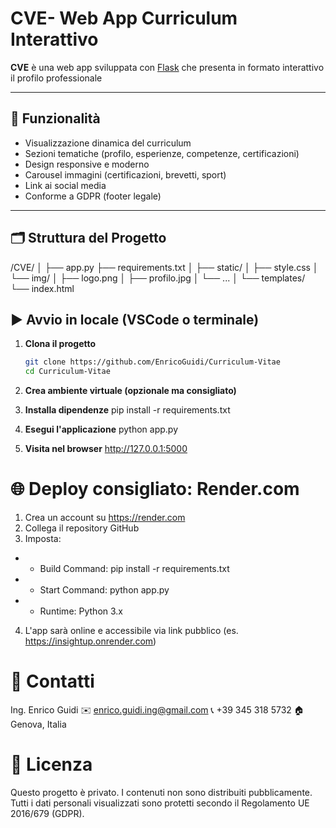 # CVE-  Web App Curriculum Interattivo

**CVE** è una web app sviluppata con [Flask](https://flask.palletsprojects.com/) che presenta in formato interattivo il profilo professionale

---

## 🚀 Funzionalità

- Visualizzazione dinamica del curriculum
- Sezioni tematiche (profilo, esperienze, competenze, certificazioni)
- Design responsive e moderno
- Carousel immagini (certificazioni, brevetti, sport)
- Link ai social media
- Conforme a GDPR (footer legale)

---

## 🗂️ Struttura del Progetto
/CVE/
│
├── app.py
├── requirements.txt
│
├── static/
│   ├── style.css
│   └── img/
│       ├── logo.png
│       ├── profilo.jpg
│       └── ...
│
└── templates/
    └── index.html





## ▶️ Avvio in locale (VSCode o terminale)

1. **Clona il progetto**
   ```bash
   git clone https://github.com/EnricoGuidi/Curriculum-Vitae
   cd Curriculum-Vitae

2. **Crea ambiente virtuale (opzionale ma consigliato)**

3. **Installa dipendenze**
pip install -r requirements.txt

4. **Esegui l'applicazione**
python app.py


4. **Visita nel browser**
http://127.0.0.1:5000


# 🌐 Deploy consigliato: Render.com

1. Crea un account su https://render.com
2. Collega il repository GitHub
3. Imposta:
- - Build Command: pip install -r requirements.txt
- - Start Command: python app.py
- - Runtime: Python 3.x
4. L'app sarà online e accessibile via link pubblico (es. https://insightup.onrender.com)


# 📧 Contatti

Ing. Enrico Guidi
✉️ enrico.guidi.ing@gmail.com
📞 +39 345 318 5732
🏠 Genova, Italia

# 📜 Licenza

Questo progetto è privato. I contenuti non sono distribuiti pubblicamente.
Tutti i dati personali visualizzati sono protetti secondo il Regolamento UE 2016/679 (GDPR).